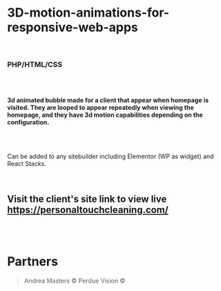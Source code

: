 # 3D-motion-animations-for-responsive-web-apps

<br>

### PHP/HTML/CSS 

<br><br>

<strong>3d animated bubble made for a client that appear when homepage is visited. They are looped to appear repeatedly when viewing the homepage, and they have 3d motion capabilities depending on the configuration. </strong>

<br><br>

Can be added to any sitebuilder including Elementor (WP as widget) and React Stacks. 

<br>

## Visit the client's site link to view live https://personaltouchcleaning.com/

<br><br>

# Partners

> Andrea Masters ©
> Perdue Vision ©
